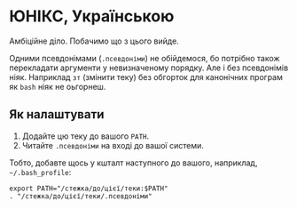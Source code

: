 # ЮНІКС, Українською

Амбіційнe діло. Побачимо що з цього вийде.

Одними псевдонімами (`.псевдоніми`) не обійдемося, бо потрібно також
перекладати аргументи у невизначеному порядку. Але і без псевдонімів ніяк.
Наприклад `зт` (змінити теку) без обгорток для канонічних програм як `bash`
ніяк не оьгорнеш.

## Як налаштувати

1. Додайте цю теку до вашого `PATH`.
2. Читайте `.псевдоніми` на вході до вашої системи.

Тобто, добавте щось у кшталт наступного до вашого, наприклад, `~/.bash_profile`:

~~~
export PATH="/стежка/до/цієї/теки:$PATH"
. "/стежка/до/цієї/теки/.псевдоніми"
~~~
